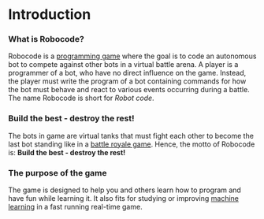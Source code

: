 # Introduction

### What is Robocode?

Robocode is a [programming game](https://en.wikipedia.org/wiki/Programming_game) where the goal is to code an autonomous bot to compete against other bots in a virtual battle arena. A player is a programmer of a bot, who have no direct influence on the game. Instead, the player must write the program of a bot containing commands for how the bot must behave and react to various events occurring during a battle. The name Robocode is short for _Robot code_.

### Build the best - destroy the rest!

The bots in game are virtual tanks that must fight each other to become the last bot standing like in a [battle royale game](https://en.wikipedia.org/wiki/Battle_royale_game). Hence, the motto of Robocode is: **Build the best - destroy the rest!**

### The purpose of the game

The game is designed to help you and others learn how to program and have fun while learning it. It also fits for studying or improving [machine learning](https://en.wikipedia.org/wiki/Machine_learning) in a fast running real-time game.
